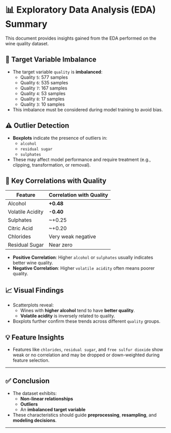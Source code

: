 # 📊 Exploratory Data Analysis (EDA) Summary

This document provides insights gained from the EDA performed on the wine quality dataset.

## 🎯 Target Variable Imbalance

- The target variable `quality` is **imbalanced**:
  - Quality `5`: 577 samples
  - Quality `6`: 535 samples
  - Quality `7`: 167 samples
  - Quality `4`: 53 samples
  - Quality `8`: 17 samples
  - Quality `3`: 10 samples
- This imbalance must be considered during model training to avoid bias.

## ⚠️ Outlier Detection

- **Boxplots** indicate the presence of outliers in:
  - `alcohol`
  - `residual sugar`
  - `sulphates`
- These may affect model performance and require treatment (e.g., clipping, transformation, or removal).

## 🔗 Key Correlations with Quality

| Feature            | Correlation with Quality |
|--------------------|---------------------------|
| Alcohol            | **+0.48**                 |
| Volatile Acidity   | **-0.40**                 |
| Sulphates          | ~+0.25                    |
| Citric Acid        | ~+0.20                    |
| Chlorides          | Very weak negative        |
| Residual Sugar     | Near zero                 |

- **Positive Correlation**: Higher `alcohol` or `sulphates` usually indicates better wine quality.
- **Negative Correlation**: Higher `volatile acidity` often means poorer quality.

## 📈 Visual Findings

- Scatterplots reveal:
  - Wines with **higher alcohol** tend to have **better quality**.
  - **Volatile acidity** is inversely related to quality.
- Boxplots further confirm these trends across different `quality` groups.

## 💡 Feature Insights

- Features like `chlorides`, `residual sugar`, and `free sulfur dioxide` show weak or no correlation and may be dropped or down-weighted during feature selection.

---

## ✅ Conclusion

- The dataset exhibits:
  - **Non-linear relationships**
  - **Outliers**
  - An **imbalanced target variable**
- These characteristics should guide **preprocessing**, **resampling**, and **modeling decisions**.

---

